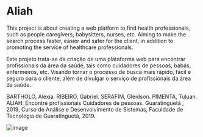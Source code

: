 # Aliah
This project is about creating a web platform to find health professionals, such as people caregivers, babysitters, nurses, etc. Aiming to make the search process faster, easier and safer for the client, in addition to promoting the service of healthcare professionals.

Este projeto trata-se da criação de uma plataforma web para encontrar profissionais da área da saúde, tais como cuidadores de pessoas, babás, enfermeiros, etc. Visando tornar o processo de busca mais rápido, fácil e seguro para o cliente, além de divulgar o serviço de profissionais da área da saúde.


BARTHOLO, Alexia. RIBEIRO, Gabriel. SERAFIM, Gleidson. PIMENTA, Tuluan. ALIAH: Encontre profissionais Cuidadores de pessoas. Guaratinguetá , 2019, Curso de Análise e Desenvolvimento de Sistemas, Faculdade de Tecnologia de Guaratinguetá, 2019.


![image](aliah.jpg)
 
